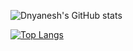 ![Dnyanesh's GitHub stats](https://github-readme-stats.vercel.app/api?username=dnyanesh-ghodse&theme=dark&show_icons=true)

[![Top Langs](https://github-readme-stats.vercel.app/api/top-langs/?username=anuraghazra&layout=compact)](https://github.com/anuraghazra/github-readme-stats)
